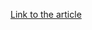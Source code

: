 [Link to the article](https://www.secureworks.com/research/bronze-butler-targets-japanese-businesses)
